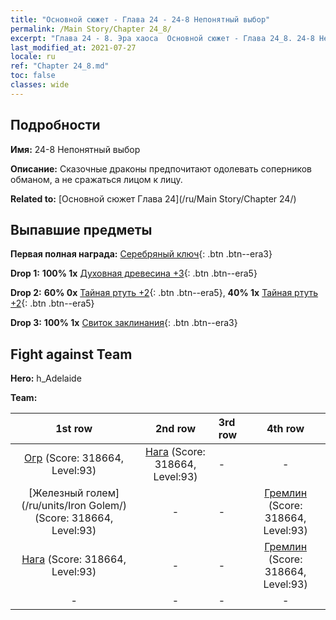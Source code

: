 ```yaml
---
title: "Основной сюжет - Глава 24 - 24-8 Непонятный выбор"
permalink: /Main Story/Chapter 24_8/
excerpt: "Глава 24 - 8. Эра хаоса  Основной сюжет - Глава 24_8. 24-8 Непонятный выбор"
last_modified_at: 2021-07-27
locale: ru
ref: "Chapter 24_8.md"
toc: false
classes: wide
---
```


## Подробности

 **Имя:** 24-8 Непонятный выбор

 **Описание:** Сказочные драконы предпочитают одолевать соперников обманом, а не сражаться лицом к лицу.

 **Related to:** [Основной сюжет Глава 24](/ru/Main Story/Chapter 24/)

## Выпавшие предметы

 **Первая полная награда:** [Серебряный ключ](/ItemsRU/con_693/){: .btn .btn--era3}

 **Drop 1:** **100% 1x** [Духовная древесина +3](/ItemsRU/mat_83/){: .btn .btn--era5}

 **Drop 2:** **60% 0x** [Тайная ртуть +2](/ItemsRU/mat_77/){: .btn .btn--era5}, **40% 1x** [Тайная ртуть +2](/ItemsRU/mat_77/){: .btn .btn--era5}

 **Drop 3:** **100% 1x** [Свиток заклинания](/ItemsRU/con_694/){: .btn .btn--era3}


## Fight against Team
 **Hero:** h_Adelaide

 **Team:**


  | 1st row | 2nd row | 3rd row | 4th row |
  |:----:|:----:|:----|:----:|
  | [Огр](/ru/units/Ogre/) (Score: 318664, Level:93)  | [Нага](/ru/units/Naga/) (Score: 318664, Level:93)  | - | - |
  | [Железный голем](/ru/units/Iron Golem/) (Score: 318664, Level:93)  | - | - | [Гремлин](/ru/units/Gremlin/) (Score: 318664, Level:93)  |
  | [Нага](/ru/units/Naga/) (Score: 318664, Level:93)  | - | - | [Гремлин](/ru/units/Gremlin/) (Score: 318664, Level:93)  |
  | - | - | - | - |


